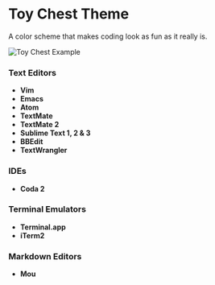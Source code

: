Toy Chest Theme
===============

A color scheme that makes coding look as fun as it really is.

![Toy Chest Example](https://raw.github.com/JacksonGariety/Toy-Chest-Theme/master/example.jpg)

### Text Editors

* **Vim**
* **Emacs**
* **Atom**
* **TextMate**
* **TextMate 2**
* **Sublime Text 1, 2 & 3**
* **BBEdit**
* **TextWrangler**

### IDEs

* **Coda 2**

### Terminal Emulators

* **Terminal.app**
* **iTerm2**

### Markdown Editors

* **Mou**
